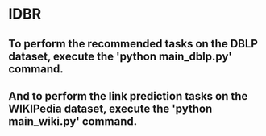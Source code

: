 # IDBR

## To perform the recommended tasks on the DBLP dataset, execute the 'python main_dblp.py' command.
## And to perform the link prediction tasks on the WIKIPedia dataset, execute the 'python main_wiki.py' command.
